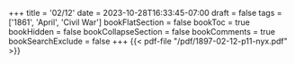 +++
title = '02/12'
date = 2023-10-28T16:33:45-07:00
draft = false
tags = ['1861', 'April', 'Civil War']
bookFlatSection = false
bookToc = true
bookHidden = false
bookCollapseSection = false
bookComments = true
bookSearchExclude = false
+++
{{< pdf-file "/pdf/1897-02-12-p11-nyx.pdf" >}}